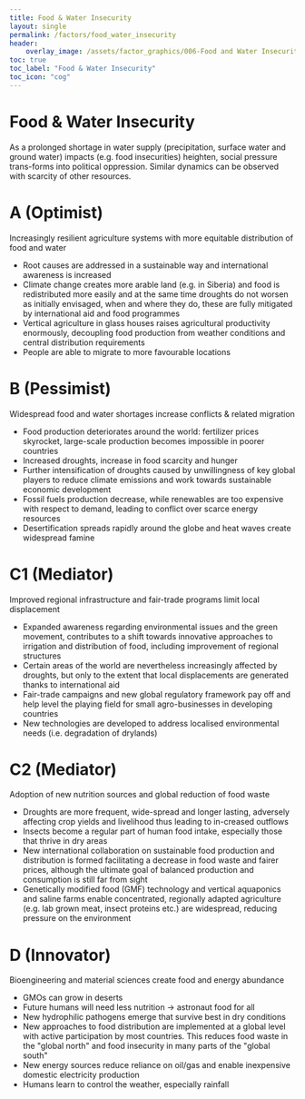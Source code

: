```yaml
---
title: Food & Water Insecurity
layout: single
permalink: /factors/food_water_insecurity
header:
    overlay_image: /assets/factor_graphics/006-Food and Water Insecurity.svg
toc: true
toc_label: "Food & Water Insecurity"
toc_icon: "cog"
---
```


# Food & Water Insecurity 
As a prolonged shortage in water supply (precipitation, surface water and ground water) impacts (e.g. food insecurities) heighten, social pressure trans-forms into political oppression. Similar dynamics can be observed with scarcity of other resources.

# A (Optimist)
Increasingly resilient agriculture systems with more equitable distribution of food and water 
* Root causes are addressed in a sustainable way and international awareness is increased
* Climate change creates more arable land (e.g. in Siberia) and food is redistributed more easily and at the same time droughts do not worsen as initially envisaged, when and where they do, these are fully mitigated by international aid and food programmes
* Vertical agriculture in glass houses raises agricultural productivity enormously, decoupling food production from weather conditions and central distribution requirements
* People are able to migrate to more favourable locations


# B (Pessimist)
Widespread food and water shortages increase conflicts & related migration
* Food production deteriorates around the world: fertilizer prices skyrocket, large-scale production becomes impossible in poorer countries
* Increased droughts, increase in food scarcity and hunger 
* Further intensification of droughts caused by unwillingness of key global players to reduce climate emissions and work towards sustainable economic development
* Fossil fuels production decrease, while renewables are too expensive with respect to demand, leading to conflict over scarce energy resources
* Desertification spreads rapidly around the globe and heat waves create widespread famine 


# C1 (Mediator)
Improved regional infrastructure and fair-trade programs limit local displacement
* Expanded awareness regarding environmental issues and the green movement, contributes to a shift towards innovative approaches to irrigation and distribution of food, including improvement of regional structures
* Certain areas of the world are nevertheless increasingly affected by droughts, but only to the extent that local displacements are generated thanks to international aid
* Fair-trade campaigns and new global regulatory framework pay off and help level the playing field for small agro-businesses in developing countries
* New technologies are developed to address localised environmental needs (i.e. degradation of drylands)

# C2 (Mediator)
Adoption of new nutrition sources and global reduction of food waste
* Droughts are more frequent, wide-spread and longer lasting, adversely affecting crop yields and livelihood thus leading to in-creased outflows
* Insects become a regular part of human food intake, especially those that thrive in dry areas
* New international collaboration on sustainable food production and distribution is formed facilitating a decrease in food waste and fairer prices, although the ultimate goal of balanced production and consumption is still far from sight
* Genetically modified food (GMF) technology and vertical aquaponics and saline farms enable concentrated, regionally adapted agriculture (e.g. lab grown meat, insect proteins etc.) are widespread, reducing pressure on the environment


# D (Innovator)
Bioengineering and material sciences create food and energy abundance
* GMOs can grow in deserts
* Future humans will need less nutrition &rarr; astronaut food for all
* New hydrophilic pathogens emerge that survive best in dry conditions 
* New approaches to food distribution are implemented at a global level with active participation by most countries. This reduces food waste in the "global north" and food insecurity in many parts of the "global south"
* New energy sources reduce reliance on oil/gas and enable inexpensive domestic electricity production
* Humans learn to control the weather, especially rainfall
